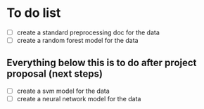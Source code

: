 # To do list

- [ ] create a standard preprocessing doc for the data
- [ ] create a random forest model for the data

## Everything below this is to do after project proposal (next steps)
- [ ] create a svm model for the data
- [ ] create a neural network model for the data
